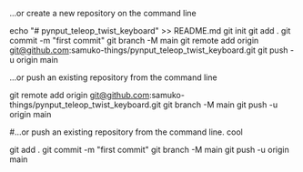 …or create a new repository on the command line

echo "# pynput_teleop_twist_keyboard" >> README.md
git init
git add .
git commit -m "first commit"
git branch -M main
git remote add origin git@github.com:samuko-things/pynput_teleop_twist_keyboard.git
git push -u origin main



…or push an existing repository from the command line

git remote add origin git@github.com:samuko-things/pynput_teleop_twist_keyboard.git
git branch -M main
git push -u origin main


#…or push an existing repository from the command line. cool 

git add .
git commit -m "first commit"
git branch -M main
git push -u origin main